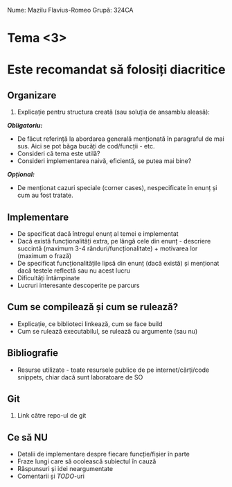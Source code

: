 Nume: Mazilu Flavius-Romeo
Grupă: 324CA

# Tema <3>
# Este recomandat să folosiți diacritice

Organizare
-
1. Explicație pentru structura creată (sau soluția de ansamblu aleasă):

***Obligatoriu:***
* De făcut referință la abordarea generală menționată în paragraful de mai sus. Aici se pot băga bucăți de cod/funcții - etc.
* Consideri că tema este utilă?
* Consideri implementarea naivă, eficientă, se putea mai bine?

***Opțional:***
* De menționat cazuri speciale (corner cases), nespecificate în enunț și cum au fost tratate.


Implementare
-

* De specificat dacă întregul enunț al temei e implementat
* Dacă există funcționalități extra, pe lângă cele din enunț - descriere succintă (maximum 3-4 rânduri/funcționalitate) + motivarea lor (maximum o frază)
* De specificat funcționalitățile lipsă din enunț (dacă există) și menționat dacă testele reflectă sau nu acest lucru
* Dificultăți întâmpinate
* Lucruri interesante descoperite pe parcurs

Cum se compilează și cum se rulează?
-
* Explicație, ce biblioteci linkează, cum se face build
* Cum se rulează executabilul, se rulează cu argumente (sau nu)

Bibliografie
-

* Resurse utilizate - toate resursele publice de pe internet/cărți/code snippets, chiar dacă sunt laboratoare de SO

Git
-
1. Link către repo-ul de git

Ce să **NU**
-
* Detalii de implementare despre fiecare funcție/fișier în parte
* Fraze lungi care să ocolească subiectul în cauză
* Răspunsuri și idei neargumentate
* Comentarii și *TODO*-uri
